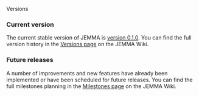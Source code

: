 Versions
<!-- Remember: the first line always goes with the title-->
<!-- Please use h3 headers (###) inside these files -->

### Current version

The current stable version of JEMMA is <a href="https://github.com/ismb/jemma/releases/tag/V0.1.0" target="_parent">version 0.1.0</a>.
You can find the full version history in the <a href="https://github.com/ismb/jemma/tags" target="_parent">Versions page</a> on the JEMMA Wiki.

### Future releases

A number of improvements and new features have already been implemented or have been scheduled for future releases.
You can find the full milestones planning in the <a href="http://github.com/ismb/jemma/wiki/Milestones" target="_parent">Milestones page</a> on the JEMMA Wiki.


